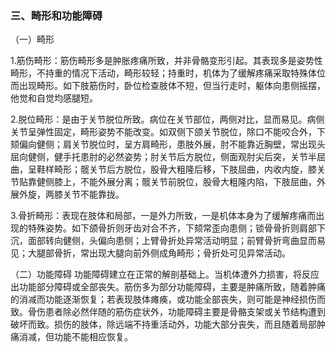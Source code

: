 ### 三、畸形和功能障碍

（一）畸形

1.筋伤畸形：筋伤畸形多是肿胀疼痛所致，并非骨骼变形引起。其表现多是姿势性畸形，不持重的情况下活动，畸形较轻；持重时，机体为了缓解疼痛采取特殊体位而出现畸形。如下肢筋伤时，卧位检查肢体不短，但当行走时，躯体向患侧摇摆，他觉和自觉均感腿短。

2.脱位畸形：是由于关节脱位所致。病位在关节部位，两侧对比，显而易见。病侧关节呈弹性固定，畸形姿势不能改变。如双侧下颌关节脱位，除口不能咬合外，下颏偏向健侧；肩关节脱位时，呈方肩畸形，患肢外展，肘不能靠近胸壁，常出现头屈向健侧，健手托患肘的必然姿势；肘关节后方脱位，侧面观肘尖后突，关节半屈曲，呈鞋样畸形；髋关节后方脱位，股骨大粗隆后移，下肢屈曲，内收内旋，膝关节贴靠健侧膝上，不能外展分离；髋关节前脱位，股骨大粗隆内陷，下肢屈曲，外展外旋，两膝关节不能靠拢。

3.骨折畸形：表现在肢体和局部，一是外力所致，一是机体本身为了缓解疼痛而出现的特殊姿势。如下颌骨折则牙齿对合不齐，下颏常歪向患侧；锁骨骨折则肩部下沉，面部转向健侧，头偏向患侧；上臂骨折处异常活动明显；前臂骨折弯曲显而易见；大腿部骨折，常出现大腿向前外侧成角畸形；骨折处可见异常活动。

（二）功能障碍 功能障碍建立在正常的解剖基础上。当机体遭外力损害，将反应出功能部分障碍或全部丧失。筋伤多为部分功能障碍，主要是肿痛所致，随着肿痛的消减而功能逐渐恢复；若表现肢体瘫痪，或功能全部丧失，则可能是神经损伤而致。骨伤患者除必然伴随的筋伤症状外，功能障碍主要是骨骼支架或关节结构遭到破坏而致。损伤的肢体，除远端不持重活动外，功能大部分丧失，而且随着局部肿痛消减，但功能不能相应恢复。
